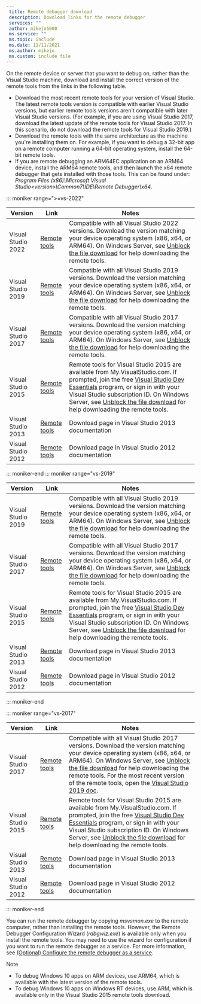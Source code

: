 ```yaml
---
 title: Remote debugger download
 description: Download links for the remote debugger
 services: ""
 author: mikejo5000
 ms.service: ""
 ms.topic: include
 ms.date: 11/11/2021
 ms.author: mikejo
 ms.custom: include file
---
```


On the remote device or server that you want to debug on, rather than the Visual Studio machine, download and install the correct version of the remote tools from the links in the following table.

- Download the most recent remote tools for your version of Visual Studio. The latest remote tools version is compatible with earlier Visual Studio versions, but earlier remote tools versions aren't compatible with later Visual Studio versions. (For example, if you are using Visual Studio 2017, download the latest update of the remote tools for Visual Studio 2017. In this scenario, do not download the remote tools for Visual Studio 2019.)
- Download the remote tools with the same architecture as the machine you're installing them on. For example, if you want to debug a 32-bit app on a remote computer running a 64-bit operating system, install the 64-bit remote tools.
- If you are remote debugging an ARM64EC application on an ARM64 device, install the ARM64 remote tools, and then launch the x64 remote debugger that gets installed with those tools. This can be found under: *Program Files (x86)\Microsoft Visual Studio\<version>\Common7\IDE\Remote Debugger\x64*.

::: moniker range=">=vs-2022"

|Version|Link|Notes|
|-|-|-|
|Visual Studio 2022|[Remote tools](https://visualstudio.microsoft.com/downloads/#remote-tools-for-visual-studio-2022)|Compatible with all Visual Studio 2022 versions. Download the version matching your device operating system (x86, x64, or ARM64). On Windows Server, see [Unblock the file download](../../debugger/remote-debugging-unblock-file-download.md) for help downloading the remote tools.|
|Visual Studio 2019|[Remote tools](https://visualstudio.microsoft.com/downloads#remote-tools-for-visual-studio-2019)|Compatible with all Visual Studio 2019 versions. Download the version matching your device operating system (x86, x64, or ARM64). On Windows Server, see [Unblock the file download](../../debugger/remote-debugging-unblock-file-download.md) for help downloading the remote tools.|
|Visual Studio 2017|[Remote tools](https://my.visualstudio.com/Downloads?q=remote%20tools%20visual%20studio%202017)|Compatible with all Visual Studio 2017 versions. Download the version matching your device operating system (x86, x64, or ARM64). On Windows Server, see [Unblock the file download](../../debugger/remote-debugging-unblock-file-download.md) for help downloading the remote tools.|
|Visual Studio 2015|[Remote tools](https://my.visualstudio.com/Downloads?q=remote%20tools%20visual%20studio%202015)|Remote tools for Visual Studio 2015 are available from My.VisualStudio.com. If prompted, join the free [Visual Studio Dev Essentials](https://visualstudio.microsoft.com/dev-essentials/) program, or sign in with your Visual Studio subscription ID. On Windows Server, see [Unblock the file download](../../debugger/remote-debugging-unblock-file-download.md) for help downloading the remote tools.|
|Visual Studio 2013|[Remote tools](/previous-versions/visualstudio/visual-studio-2013/bt727f1t(v=vs.120)#installing-the-remote-tools)|Download page in Visual Studio 2013 documentation|
|Visual Studio 2012|[Remote tools](/previous-versions/visualstudio/visual-studio-2012/bt727f1t(v=vs.110)#installing-the-remote-tools)|Download page in Visual Studio 2012 documentation|

::: moniker-end
::: moniker range="vs-2019"

|Version|Link|Notes|
|-|-|-|
|Visual Studio 2019|[Remote tools](https://visualstudio.microsoft.com/downloads#remote-tools-for-visual-studio-2019)|Compatible with all Visual Studio 2019 versions. Download the version matching your device operating system (x86, x64, or ARM64). On Windows Server, see [Unblock the file download](../../debugger/remote-debugging-unblock-file-download.md) for help downloading the remote tools.|
|Visual Studio 2017|[Remote tools](https://my.visualstudio.com/Downloads?q=remote%20tools%20visual%20studio%202017)|Compatible with all Visual Studio 2017 versions. Download the version matching your device operating system (x86, x64, or ARM64). On Windows Server, see [Unblock the file download](../../debugger/remote-debugging-unblock-file-download.md) for help downloading the remote tools.|
|Visual Studio 2015|[Remote tools](https://my.visualstudio.com/Downloads?q=remote%20tools%20visual%20studio%202015)|Remote tools for Visual Studio 2015 are available from My.VisualStudio.com. If prompted, join the free [Visual Studio Dev Essentials](https://visualstudio.microsoft.com/dev-essentials/) program, or sign in with your Visual Studio subscription ID. On Windows Server, see [Unblock the file download](../../debugger/remote-debugging-unblock-file-download.md) for help downloading the remote tools.|
|Visual Studio 2013|[Remote tools](/previous-versions/visualstudio/visual-studio-2013/bt727f1t(v=vs.120)#installing-the-remote-tools)|Download page in Visual Studio 2013 documentation|
|Visual Studio 2012|[Remote tools](/previous-versions/visualstudio/visual-studio-2012/bt727f1t(v=vs.110)#installing-the-remote-tools)|Download page in Visual Studio 2012 documentation|

::: moniker-end

::: moniker range="vs-2017"

|Version|Link|Notes|
|-|-|-|
|Visual Studio 2017|[Remote tools](https://my.visualstudio.com/Downloads?q=remote%20tools%20visual%20studio%202017)|Compatible with all Visual Studio 2017 versions. Download the version matching your device operating system (x86, x64, or ARM64). On Windows Server, see [Unblock the file download](../../debugger/remote-debugging-unblock-file-download.md) for help downloading the remote tools. For the most recent version of the remote tools, open the [Visual Studio 2019 doc](../../debugger/remote-debugging.md?view=vs-2019&preserve-view=true).|
|Visual Studio 2015|[Remote tools](https://my.visualstudio.com/Downloads?q=remote%20tools%20visual%20studio%202015)|Remote tools for Visual Studio 2015 are available from My.VisualStudio.com. If prompted, join the free [Visual Studio Dev Essentials](https://visualstudio.microsoft.com/dev-essentials/) program, or sign in with your Visual Studio subscription ID. On Windows Server, see [Unblock the file download](../../debugger/remote-debugging-unblock-file-download.md) for help downloading the remote tools.|
|Visual Studio 2013|[Remote tools](/previous-versions/visualstudio/visual-studio-2013/bt727f1t(v=vs.120)#installing-the-remote-tools)|Download page in Visual Studio 2013 documentation|
|Visual Studio 2012|[Remote tools](/previous-versions/visualstudio/visual-studio-2012/bt727f1t(v=vs.110)#installing-the-remote-tools)|Download page in Visual Studio 2012 documentation|

::: moniker-end

You can run the remote debugger by copying *msvsmon.exe* to the remote computer, rather than installing the remote tools. However, the Remote Debugger Configuration Wizard (*rdbgwiz.exe*) is available only when you install the remote tools. You may need to use the wizard for configuration if you want to run the remote debugger as a service. For more information, see [(Optional) Configure the remote debugger as a service](../../debugger/remote-debugging.md#bkmk_configureService).

>[!NOTE]
>- To debug Windows 10 apps on ARM devices, use ARM64, which is available with the latest version of the remote tools.
>- To debug Windows 10 apps on Windows RT devices, use ARM, which is available only in the Visual Studio 2015 remote tools download.
